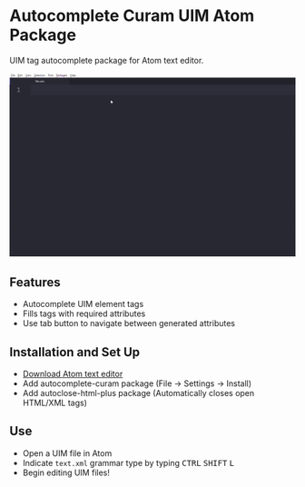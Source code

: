 # Autocomplete Curam UIM Atom Package

UIM tag autocomplete package for Atom text editor.

![](data/atomexamplegif.gif)

## Features

* Autocomplete UIM element tags
* Fills tags with required attributes
* Use tab button to navigate between generated attributes

## Installation and Set Up

* [Download Atom text editor](https://atom.io/)
* Add autocomplete-curam package (File -> Settings -> Install)
* Add autoclose-html-plus package (Automatically closes open HTML/XML tags)

## Use

* Open a UIM file in Atom
* Indicate `text.xml` grammar type by typing <kbd>CTRL</kbd> <kbd>SHIFT</kbd> <kbd>L</kbd>
* Begin editing UIM files!

